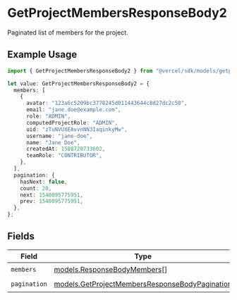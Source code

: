 # GetProjectMembersResponseBody2

Paginated list of members for the project.

## Example Usage

```typescript
import { GetProjectMembersResponseBody2 } from "@vercel/sdk/models/getprojectmembersop.js";

let value: GetProjectMembersResponseBody2 = {
  members: [
    {
      avatar: "123a6c5209bc3778245d011443644c8d27dc2c50",
      email: "jane.doe@example.com",
      role: "ADMIN",
      computedProjectRole: "ADMIN",
      uid: "zTuNVUXEAvvnNN3IaqinkyMw",
      username: "jane-doe",
      name: "Jane Doe",
      createdAt: 1588720733602,
      teamRole: "CONTRIBUTOR",
    },
  ],
  pagination: {
    hasNext: false,
    count: 20,
    next: 1540095775951,
    prev: 1540095775951,
  },
};
```

## Fields

| Field                                                                                                  | Type                                                                                                   | Required                                                                                               | Description                                                                                            |
| ------------------------------------------------------------------------------------------------------ | ------------------------------------------------------------------------------------------------------ | ------------------------------------------------------------------------------------------------------ | ------------------------------------------------------------------------------------------------------ |
| `members`                                                                                              | [models.ResponseBodyMembers](../models/responsebodymembers.md)[]                                       | :heavy_check_mark:                                                                                     | N/A                                                                                                    |
| `pagination`                                                                                           | [models.GetProjectMembersResponseBodyPagination](../models/getprojectmembersresponsebodypagination.md) | :heavy_check_mark:                                                                                     | N/A                                                                                                    |